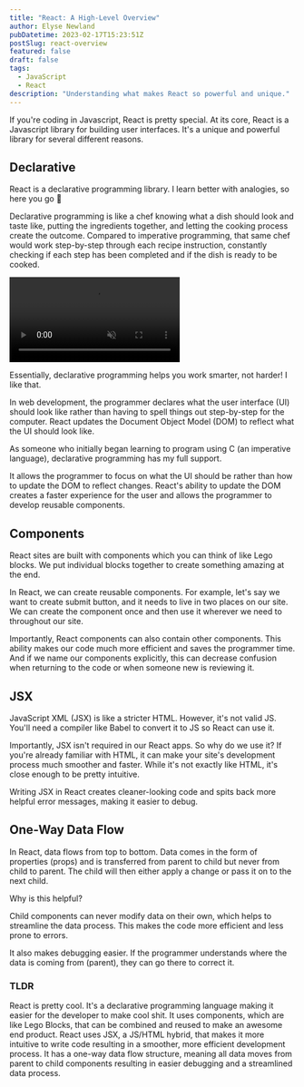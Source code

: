 ```yaml
---
title: "React: A High-Level Overview"
author: Elyse Newland
pubDatetime: 2023-02-17T15:23:51Z
postSlug: react-overview
featured: false
draft: false
tags:
  - JavaScript
  - React
description: "Understanding what makes React so powerful and unique."
---
```


If you're coding in Javascript, React is pretty special. At its core, React is a Javascript library for building user interfaces. It's a unique and powerful library for several different reasons.

## Declarative

React is a declarative programming library. I learn better with analogies, so here you go 🙂

Declarative programming is like a chef knowing what a dish should look and taste like, putting the ingredients together, and letting the cooking process create the outcome. Compared to imperative programming, that same chef would work step-by-step through each recipe instruction, constantly checking if each step has been completed and if the dish is ready to be cooked.

<video class="w-full h-auto" autoplay loop muted playsinline aria-describedby="video-caption">
    <source src="https://media.giphy.com/media/K7txBCu1lvLTW/giphy.mp4" type="video/mp4">
    <div id="video-caption" class="sr-only">The Swedish Chef from The Muppet Show cooking.</div>
</video>

Essentially, declarative programming helps you work smarter, not harder! I like that.

In web development, the programmer declares what the user interface (UI) should look like rather than having to spell things out step-by-step for the computer. React updates the Document Object Model (DOM) to reflect what the UI should look like.

As someone who initially began learning to program using C (an imperative language), declarative programming has my full support.

It allows the programmer to focus on what the UI should be rather than how to update the DOM to reflect changes. React's ability to update the DOM creates a faster experience for the user and allows the programmer to develop reusable components.

## Components

React sites are built with components which you can think of like Lego blocks. We put individual blocks together to create something amazing at the end.

In React, we can create reusable components. For example, let's say we want to create submit button, and it needs to live in two places on our site. We can create the component once and then use it wherever we need to throughout our site.

Importantly, React components can also contain other components. This ability makes our code much more efficient and saves the programmer time. And if we name our components explicitly, this can decrease confusion when returning to the code or when someone new is reviewing it.

## JSX

JavaScript XML (JSX) is like a stricter HTML. However, it's not valid JS. You'll need a compiler like Babel to convert it to JS so React can use it.

Importantly, JSX isn't required in our React apps. So why do we use it? If you're already familiar with HTML, it can make your site's development process much smoother and faster. While it's not exactly like HTML, it's close enough to be pretty intuitive.

Writing JSX in React creates cleaner-looking code and spits back more helpful error messages, making it easier to debug.

## One-Way Data Flow

In React, data flows from top to bottom. Data comes in the form of properties (props) and is transferred from parent to child but never from child to parent.
The child will then either apply a change or pass it on to the next child.

Why is this helpful?

Child components can never modify data on their own, which helps to streamline the data process. This makes the code more efficient and less prone to errors.

It also makes debugging easier. If the programmer understands where the data is coming from (parent), they can go there to correct it.

### TLDR

React is pretty cool. It's a declarative programming language making it easier for the developer to make cool shit. It uses components, which are like Lego Blocks, that can be combined and reused to make an awesome end product. React uses JSX, a JS/HTML hybrid, that makes it more intuitive to write code resulting in a smoother, more efficient development process. It has a one-way data flow structure, meaning all data moves from parent to child components resulting in easier debugging and a streamlined data process.
